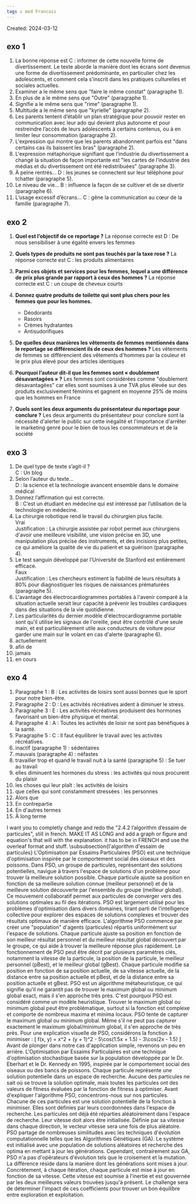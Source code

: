 ```yaml
---
tags : mod Francais
---
```

Created: 2024-03-12


## exo 1
1. La bonne réponse est C : informer de cette nouvelle forme de divertissement. Le texte aborde la manière dont les écrans sont devenus une forme de divertissement prédominante, en particulier chez les adolescents, et comment cela s'inscrit dans les pratiques culturelles et sociales actuelles.
2. Examiner a le même sens que "faire le même constat" (paragraphe 1).
3. En plus de a le même sens que "Outre" (paragraphe 1).
4. Signifie a le même sens que "rime" (paragraphe 1).
5. Multitude a le même sens que "kyrielle" (paragraphe 2).
6. Les parents tentent d’établir un plan stratégique pour pouvoir rester en communication avec leur ado qui devient plus autonome et pour restreindre l’accès de leurs adolescents à certains contenus, ou à en limiter leur consommation (paragraphe 2).
7. L'expression qui montre que les parents abandonnent parfois est "dans certains cas ils baissent les bras" (paragraphe 2).
8. L'expression métaphorique signifiant que l’industrie du divertissement a changé la situation de façon importante est "les cartes de l’industrie des médias et du divertissement ont été redistribuées" (paragraphe 3).
9. À peine rentrés... D : les jeunes se connectent sur leur téléphone pour tchatter (paragraphe 5).
10. Le niveau de vie... B : influence la façon de se cultiver et de se divertir (paragraphe 6).
11. L’usage excessif d’écrans... C : gêne la communication au cœur de la famille (paragraphe 7).



## exo 2
1. **Quel est l’objectif de ce reportage ?** La réponse correcte est D : De nous sensibiliser à une égalité envers les femmes
   
2. **Quels types de produits ne sont pas touchés par la taxe rose ?** La réponse correcte est C : les produits alimentaires
   
3. **Parmi ces objets et services pour les femmes, lequel a une différence de prix plus grande par rapport à ceux des hommes ?** La réponse correcte est C : un coupe de cheveux courts
   
4. **Donnez quatre produits de toilette qui sont plus chers pour les femmes que pour les hommes.**
    - Déodorants
    - Rasoirs
    - Crèmes hydratantes
    - Antisudorifiques
5. **De quelles deux manières les vêtements de femmes mentionnés dans le reportage se différencient ils de ceux des hommes ?** Les vêtements de femmes se différencient des vêtements d'hommes par la couleur et le prix plus élevé pour des articles identiques
   
6. **Pourquoi l’auteur dit-il que les femmes sont « doublement désavantagées » ?** Les femmes sont considérées comme "doublement désavantagées" car elles sont soumises à une TVA plus élevée sur des produits exclusivement féminins et gagnent en moyenne 25% de moins que les hommes en France
   
7. **Quels sont les deux arguments du présentateur du reportage pour conclure ?** Les deux arguments du présentateur pour conclure sont la nécessité d'alerter le public sur cette inégalité et l'importance d'arrêter le marketing genré pour le bien de tous les consommateurs et de la société

## exo 3
1. De quel type de texte s’agit-il ?  
    C : Un blog
2. Selon l’auteur du texte…  
    D : la science et la technologie avancent ensemble dans le domaine médical
3. Donnez l’affirmation qui est correcte.  
    B : C’est un étudiant en médecine qui est intéressé par l’utilisation de la technologie en médecine.
4. La chirurgie robotique rend le travail du chirurgien plus facile.  
    Vrai  
    Justification : La chirurgie assistée par robot permet aux chirurgiens d'avoir une meilleure visibilité, une vision précise en 3D, une manipulation plus précise des instruments, et des incisions plus petites, ce qui améliore la qualité de vie du patient et sa guérison (paragraphe 4).
5. Le test sanguin développé par l’Université de Stanford est entièrement efficace.  
    Faux  
    Justification : Les chercheurs estiment la fiabilité de leurs résultats à 80% pour diagnostiquer les risques de naissances prématurées (paragraphe 5).
6. L'avantage des électrocardiogrammes portables à l'avenir comparé à la situation actuelle serait leur capacité à prévenir les troubles cardiaques dans des situations de la vie quotidienne.
7. Les particularités du dernier modèle d'électrocardiogramme portable sont qu'il utilise les signaux de l'oreille, peut être contrôlé d'une seule main, et est particulièrement utile aux conducteurs de voiture pour garder une main sur le volant en cas d'alerte (paragraphe 6).
8. actuellement
9. afin de
10. jamais
11. en cours

## exo 4
1. Paragraphe 1 : B : Les activités de loisirs sont aussi bonnes que le sport pour notre bien-être.
2. Paragraphe 2 : D : Les activités récréatives aident à diminuer le stress.
3. Paragraphe 3 : E : Les activités récréatives produisent des hormones favorisant un bien-être physique et mental.
4. Paragraphe 4 : A : Toutes les activités de loisir ne sont pas bénéfiques à la santé.
5. Paragraphe 5 : C : Il faut équilibrer le travail avec les activités récréatives.
6. inactif (paragraphe 1) : sédentaires
7. mauvais (paragraphe 4) : néfastes
8. travailler trop et quand le travail nuit à la santé (paragraphe 5) : Se tuer au travail
9. elles diminuent les hormones du stress : les activités qui nous procurent du plaisir
10. les choses qui leur plaît : les activités de loisirs
11. que celles qui sont constamment stressées : les personnes
12. Alors que
13. En contrepartie
14. En d'autres termes
15. À long terme

I want you to completly change and redo the "2.4.2 l’algorithm d’essaim de particules", still in french. MAKE IT AS LONG and add a graph or figure and equation's that will with the explanation. it has to be in FRENCH and use the overleaf format and stuff.
\subsubsection{l'algorithm d'essaim de particules}
L'Optimisation par Essaims Particulaires (PSO) est une technique d'optimisation inspirée par le comportement social des oiseaux et des poissons. Dans PSO, un groupe de particules, représentant des solutions potentielles, navigue à travers l'espace de solutions d'un problème pour trouver la meilleure solution possible. Chaque particule ajuste sa position en fonction de sa meilleure solution connue (meilleur personnel) et de la meilleure solution découverte par l'ensemble du groupe (meilleur global). Ce mouvement collaboratif permet aux particules de converger vers des solutions optimales au fil des itérations.
PSO est largement utilisé pour les problèmes d'optimisation dans divers domaines, tirant parti de l'intelligence collective pour explorer des espaces de solutions complexes et trouver des résultats optimaux de manière efficace. L'algorithme PSO commence par créer une "population" d'agents (particules) répartis uniformément sur l'espace de solutions. Chaque particule ajuste sa position en fonction de son meilleur résultat personnel et du meilleur résultat global découvert par le groupe, ce qui aide à trouver la meilleure réponse plus rapidement.
Le fonctionnement de PSO peut être décrit par plusieurs paramètres clés, notamment la vitesse de la particule, la position de la particule, le meilleur personnel (pBest), et le meilleur global (gBest). Chaque particule modifie sa position en fonction de sa position actuelle, de sa vitesse actuelle, de la distance entre sa position actuelle et pBest, et de la distance entre sa position actuelle et gBest.
PSO est un algorithme métaheuristique, ce qui signifie qu'il ne garantit pas de trouver le maximum global ou minimum global exact, mais il s'en approche très près. C'est pourquoi PSO est considéré comme un modèle heuristique. Trouver le maximum global ou minimum global peut être problématique, surtout si la fonction est complexe et comporte de nombreux maxima et minima locaux. PSO tente de capturer le maximum global ou minimum global. Même s'il ne peut pas capturer exactement le maximum global/minimum global, il s'en approche de très près.
Pour une explication visuelle de PSO, considérons la fonction à minimiser :
\[ f(x, y) = x^2 + (y + 1)^2 - 5\cos(1.5x + 1.5) - 3\cos(2x - 1.5) \]
Avant de plonger dans notre cas d'application simple, revenons un peu en arrière. L'Optimisation par Essaims Particulaires est une technique d'optimisation stochastique basée sur la population développée par le Dr. Eberhart et le Dr. Kennedy en 1995, inspirée par le comportement social des oiseaux ou des bancs de poissons.
Chaque particule représente une solution potentielle dans un espace de recherche. Aucune des particules ne sait où se trouve la solution optimale, mais toutes les particules ont des valeurs de fitness évaluées par la fonction de fitness à optimiser.
Avant d'expliquer l'algorithme PSO, concentrons-nous sur nos particules. Chacune de ces particules est une solution potentielle de la fonction à minimiser. Elles sont définies par leurs coordonnées dans l'espace de recherche.
Les particules ont déjà été réparties aléatoirement dans l'espace de recherche. Leur vitesse doit alors être initialisée. Définie par sa vitesse dans chaque direction, le vecteur vitesse sera une fois de plus aléatoire.
PSO partage de nombreuses similitudes avec les techniques d'évolution computationnelle telles que les Algorithmes Génétiques (GA). Le système est initialisé avec une population de solutions aléatoires et recherche des optima en mettant à jour les générations. Cependant, contrairement aux GA, PSO n'a pas d'opérateurs d'évolution tels que le croisement et la mutation. La différence réside dans la manière dont les générations sont mises à jour.
Concrètement, à chaque itération, chaque particule est mise à jour en fonction de sa vitesse. Cette vitesse est soumise à l'inertie et est gouvernée par les deux meilleures valeurs trouvées jusqu'à présent.
Le challenge sera de déterminer l'impact de ces coefficients pour trouver un bon équilibre entre exploration et exploitation. 